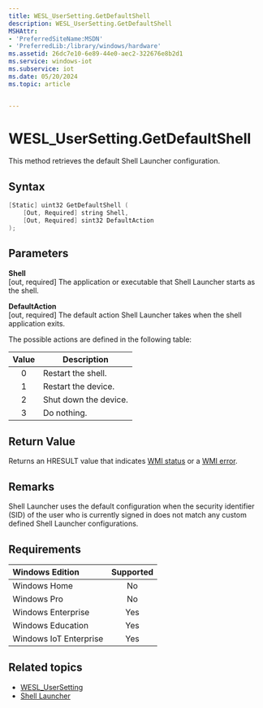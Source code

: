 ```yaml
---
title: WESL_UserSetting.GetDefaultShell
description: WESL_UserSetting.GetDefaultShell
MSHAttr:
- 'PreferredSiteName:MSDN'
- 'PreferredLib:/library/windows/hardware'
ms.assetid: 26dc7e10-6e89-44e0-aec2-322676e8b2d1
ms.service: windows-iot
ms.subservice: iot
ms.date: 05/20/2024
ms.topic: article


---
```

# WESL_UserSetting.GetDefaultShell

This method retrieves the default Shell Launcher configuration.

## Syntax

```powershell
[Static] uint32 GetDefaultShell (
    [Out, Required] string Shell,
    [Out, Required] sint32 DefaultAction
);
```

## Parameters

**Shell**</br>\[out, required\] The application or executable that Shell Launcher starts as the shell.

**DefaultAction**</br>\[out, required\] The default action Shell Launcher takes when the shell application exits.

The possible actions are defined in the following table:

| Value | Description |
|:-----:|-------------|
| 0 | Restart the shell. |
| 1 | Restart the device. |
| 2 | Shut down the device. |
| 3 | Do nothing. |

## Return Value

Returns an HRESULT value that indicates [WMI status](/windows/win32/wmisdk/wmi-non-error-constants) or a [WMI error](/windows/win32/wmisdk/wmi-error-constants).

## Remarks

Shell Launcher uses the default configuration when the security identifier (SID) of the user who is currently signed in does not match any custom defined Shell Launcher configurations.

## Requirements

| Windows Edition        | Supported |
|:-----------------------|:---------:|
| Windows Home           | No        |
| Windows Pro            | No        |
| Windows Enterprise     | Yes       |
| Windows Education      | Yes       |
| Windows IoT Enterprise | Yes       |

## Related topics

- [WESL_UserSetting](wesl-usersetting.md)
- [Shell Launcher](index.md)
